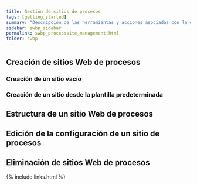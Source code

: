 ```yaml
---
title: Gestión de sitios de procesos
tags: [getting_started]
summary: "Descripción de las herramientas y acciones asociadas con la gestión de procesos de negocio"
sidebar: swbp_sidebar
permalink: swbp_processsite_management.html
folder: swbp
---
```


## Creación de sitios Web de procesos

### Creación de un sitio vacío

### Creación de un sitio desde la plantilla predeterminada

## Estructura de un sitio Web de procesos

## 

## Edición de la configuración de un sitio de procesos

## Eliminación de sitios Web de procesos


{% include links.html %}
